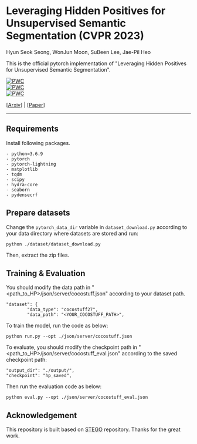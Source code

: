 # Leveraging Hidden Positives for Unsupervised Semantic Segmentation (CVPR 2023)
Hyun Seok Seong</sup>, WonJun Moon</sup>, SuBeen Lee</sup>, Jae-Pil Heo</sup>

This is the official pytorch implementation of "Leveraging Hidden Positives for Unsupervised Semantic Segmentation".

[![PWC](https://img.shields.io/endpoint.svg?url=https://paperswithcode.com/badge/leveraging-hidden-positives-for-unsupervised/unsupervised-semantic-segmentation-on-potsdam-1)](https://paperswithcode.com/sota/unsupervised-semantic-segmentation-on-potsdam-1?p=leveraging-hidden-positives-for-unsupervised)
<br/>
[![PWC](https://img.shields.io/endpoint.svg?url=https://paperswithcode.com/badge/leveraging-hidden-positives-for-unsupervised/unsupervised-semantic-segmentation-on-coco-2)](https://paperswithcode.com/sota/unsupervised-semantic-segmentation-on-coco-2?p=leveraging-hidden-positives-for-unsupervised)
<br/>
[![PWC](https://img.shields.io/endpoint.svg?url=https://paperswithcode.com/badge/leveraging-hidden-positives-for-unsupervised/unsupervised-semantic-segmentation-on-coco-7)](https://paperswithcode.com/sota/unsupervised-semantic-segmentation-on-coco-7?p=leveraging-hidden-positives-for-unsupervised)

[[Arxiv](https://arxiv.org/abs/2303.15014)] | [[Paper]()]

----------


## Requirements
Install following packages.
```
- python=3.6.9
- pytorch
- pytorch-lightning
- matplotlib
- tqdm
- scipy
- hydra-core
- seaborn
- pydensecrf
```

## Prepare datasets
Change the `pytorch_data_dir` variable in `dataset_download.py` according to your data directory where datasets are stored and run:
```
python ./dataset/dataset_download.py
```
Then, extract the zip files.

## Training & Evaluation
You should modify the data path in "<path_to_HP>/json/server/cocostuff.json" according to your dataset path.

```data_path
"dataset": {
        "data_type": "cocostuff27",
        "data_path": "<YOUR_COCOSTUFF_PATH>",
```

To train the model, run the code as below:
```train
python run.py --opt ./json/server/cocostuff.json
```

To evaluate, you should modify the checkpoint path in "<path_to_HP>/json/server/cocostuff_eval.json" according to the saved checkpoint path:
```ckpt_path
"output_dir": "./output/",
"checkpoint": "hp_saved",
```

Then run the evaluation code as below:
```
python eval.py --opt ./json/server/cocostuff_eval.json
```

## Acknowledgement
This repository is built based on [STEGO](https://github.com/mhamilton723/STEGO) repository.
Thanks for the great work.



